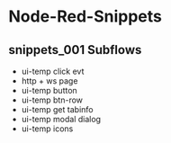# Node-Red-Snippets
## snippets_001 Subflows
- ui-temp click evt
- http + ws page
- ui-temp button
- ui-temp btn-row
- ui-temp get tabinfo
- ui-temp modal dialog
- ui-temp icons
